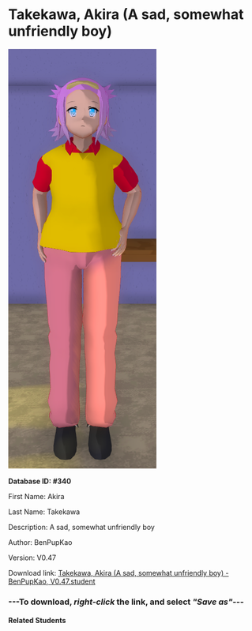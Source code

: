 # Takekawa, Akira (A sad, somewhat unfriendly boy)

<img src="Files/Takekawa, Akira (A sad, somewhat unfriendly boy).png" title="Takekawa, Akira (A sad, somewhat unfriendly boy) - BenPupKao, V0.47">

**Database ID: #340**

First Name: Akira

Last Name: Takekawa

Description: A sad, somewhat unfriendly boy

Author: BenPupKao

Version: V0.47

Download link: <a href="https://raw.githubusercontent.com/Arbiter1223/Daigaku-Gurashi-Custom-Students/master/Students/Files/Takekawa%2C%20Akira%20(A%20sad%2C%20somewhat%20unfriendly%20boy)%20-%20BenPupKao%2C%20V0.47.student">Takekawa, Akira (A sad, somewhat unfriendly boy) - BenPupKao, V0.47.student</a>

### ---**To download, _right-click_ the link, and select _"Save as"_**---

#### Related Students

